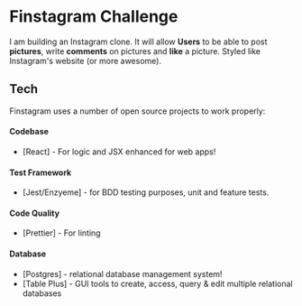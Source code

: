Finstagram Challenge
===================

I am building an Instagram clone. It will allow **Users** to be able to post **pictures**, write **comments** on pictures and **like** a picture. Styled like Instagram's website (or more awesome).

## Tech

Finstagram uses a number of open source projects to work properly:

#### Codebase
* [React] - For logic and JSX enhanced for web apps!
#### Test Framework
* [Jest/Enzyeme] -  for BDD testing purposes, unit and feature tests.
#### Code Quality
* [Prettier] - For linting
#### Database
* [Postgres] - relational database management system!
* [Table Plus] - GUI tools to create, access, query & edit multiple relational databases
